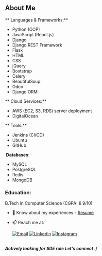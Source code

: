 

### 

## About Me

** Languages & Frameworks:**

* Python (OOP)
* JavaScript (React.js)
* Django
* Django REST Framework
* Flask
* HTML
* CSS
* jQuery
* Bootstrap
* Celery
* BeautifulSoup
* Odoo
* Django ORM

** Cloud Services:**

* AWS (EC2, S3, RDS) server deployment
* DigitalOcean

** Tools:**

* Jenkins (CI/CD)
* Ubuntu
* GitHub

**️ Databases:**

* MySQL
* PostgreSQL
* Redis
* MongoDB
### Education: 
B.Tech in Computer Science (CGPA: 8.9/10)


<!-- - 🔭 Currently working on the [Denama](https://www.denama.com) WebApp.
- 🌱 Exploring Python Application Development.
- 👯 Seeking collaboration on Application & Web Development projects.
- 💬 Ask me about ReactJs, Django, Databases, Deployment, or any tech-related queries. -->
- 📃 Know about my experiences - [Resume](https://drive.google.com/file/d/1yNUfFtU0rGfDH4poY9uhqXfsXjf5P1PM/view?usp=drivesdk)
- 📫 Reach me at:

   [![Email](https://img.shields.io/badge/shagunchoudhary1323%40gmail.com-blue?style=social&logo=gmail&link=mailto:shagunchoudhary1323%40gmail.com)](mailto:shagunchoudhary1323@gmail.com)
   [![LinkedIn](https://img.shields.io/badge/shagun-choudhary-472253225/-blue?style=social&logo=linkedin&link=https://www.linkedin.com/in/shagun-choudhary-472253225/)](https://www.linkedin.com/in/shagun-choudhary/)
   [![Instagram](https://img.shields.io/badge/shagun.chaudhary7-blue?style=social&logo=instagram&link=https://instagram.com/shagun.chaudhary7/)](https://instagram.com/shagun.chaudhary7/)
  

<div style="clear:both;"></div>
<br/>
<em><b>Actively looking for SDE role</b> <b> Let's connect </b> :)</em>
